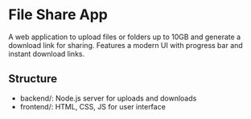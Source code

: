 # File Share App

A web application to upload files or folders up to 10GB and generate a download link for sharing. Features a modern UI with progress bar and instant download links.

## Structure
- backend/: Node.js server for uploads and downloads
- frontend/: HTML, CSS, JS for user interface